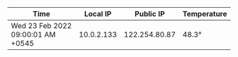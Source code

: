 | Time     | Local IP | Public IP | Temperature |
| ----------- | ----------- | ----------- | ----------- |
| Wed 23 Feb 2022 09:00:01 AM +0545      | 10.0.2.133     | 122.254.80.87  | 48.3° |
